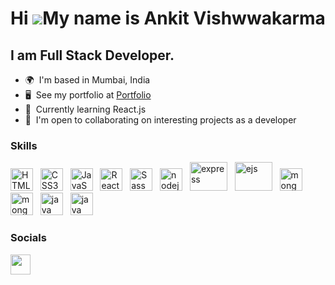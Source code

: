 Hi ![](https://user-images.githubusercontent.com/18350557/176309783-0785949b-9127-417c-8b55-ab5a4333674e.gif)My name is Ankit Vishwwakarma
========================================================================================================================================

I am Full Stack Developer.
--------------------------

*   🌍  I'm based in Mumbai, India
*   🖥️  See my portfolio at <a target="_blank" rel="noreferrer" href='https://ankithub.me/Resume/'>Portfolio</a>
*   🧠  Currently learning React.js
*   🤝  I'm open to collaborating on interesting projects as a developer

### Skills

<p align="left">
<a href="https://developer.mozilla.org/en-US/docs/Glossary/HTML5" target="_blank" rel="noreferrer"><img src="https://raw.githubusercontent.com/danielcranney/readme-generator/main/public/icons/skills/html5-colored.svg" width="36" height="36" alt="HTML5" /></a> &nbsp;
<a href="https://www.w3.org/TR/CSS/#css" target="_blank" rel="noreferrer"><img src="https://raw.githubusercontent.com/danielcranney/readme-generator/main/public/icons/skills/css3-colored.svg" width="36" height="36" alt="CSS3" /></a> &nbsp;
<a href="https://developer.mozilla.org/en-US/docs/Web/JavaScript" target="_blank" rel="noreferrer"><img src="https://raw.githubusercontent.com/danielcranney/readme-generator/main/public/icons/skills/javascript-colored.svg" width="36" height="36" alt="JavaScript" /></a> &nbsp;
<a href="https://reactjs.org/" target="_blank" rel="noreferrer"><img src="https://raw.githubusercontent.com/danielcranney/readme-generator/main/public/icons/skills/react-colored.svg" width="36" height="36" alt="React" /></a> &nbsp; 
<a href="https://sass-lang.com/" target="_blank" rel="noreferrer"><img src="https://raw.githubusercontent.com/danielcranney/readme-generator/main/public/icons/skills/sass-colored.svg" width="36" height="36" alt="Sass" /></a> &nbsp; 
<a href="https://nodejs.org/en" target="_blank" rel="noreferrer"><img src="https://nodejs.org/static/images/logo.svg" width="36" height="36" alt="nodejs" /></a> &nbsp; 
<a href="https://expressjs.com/" target="_blank" rel="noreferrer"><img src="https://upload.wikimedia.org/wikipedia/commons/6/64/Expressjs.png" width="60" height="46" alt="express" /></a> &nbsp; 
<a href="https://ejs.co/" target="_blank" rel="noreferrer"><img src="https://www.vhv.rs/dpng/d/543-5432188_logo-ejs-logo-png-transparent-png.png" width="60" height="46" alt="ejs" /></a> &nbsp; 
<a href="https://www.mongodb.com/" target="_blank" rel="noreferrer"><img src="https://raw.githubusercontent.com/danielcranney/readme-generator/main/public/icons/skills/mongodb-colored.svg" width="36" height="36" alt="mongodb" /></a> &nbsp;
<a href="https://mongoosejs.com/" target="_blank" rel="noreferrer"><img src="https://mongoosejs.com/docs/images/mongoose5_62x30_transparent.png" width="36" height="36" alt="mongoose" /></a> &nbsp;
<a href="https://tailwindcss.com/" target="_blank" rel="noreferrer"><img src="https://raw.githubusercontent.com/danielcranney/readme-generator/main/public/icons/skills/mysql-colored.svg" width="36" height="36" alt="java" /></a> &nbsp;
<a href="https://tailwindcss.com/" target="_blank" rel="noreferrer"><img src="https://raw.githubusercontent.com/danielcranney/readme-generator/main/public/icons/skills/java-colored.svg" width="36" height="36" alt="java" /></a> &nbsp; 

### Socials

<p align="left"> <a href="https://www.linkedin.com/in/ankit-vishwakarma-6531221b0/" target="_blank" rel="noreferrer"><img src="https://raw.githubusercontent.com/danielcranney/readme-generator/main/public/icons/socials/linkedin.svg" width="32" height="32" /></a> </p>

